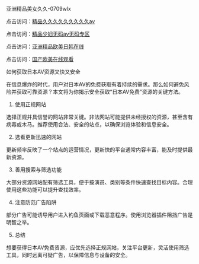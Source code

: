 亚洲精品美女久久-0709wlx

点击访问：<a href="https://heiliaoga6s9v.pages.dev">精品久久久久久久久久久aⅴ</a>

点击访问：<a href="https://heiliaoll4qsx.pages.dev">精品少妇无码av无码专区</a>

点击访问：<a href="https://heiliaoxwd5i8.pages.dev">亚洲精品欧美日韩在线</a>

点击访问：<a href="https://heiliao2dmwwy.pages.dev">国产欧美在线观看</a>

如何获取日本AV资源又快又安全

在信息爆炸的时代，用户对日本AV的免费获取有着持续的需求。那么如何避免风险并获取可靠资源？本文将为你揭示安全获取“日本AV免费”资源的关键方法。

1. 使用正规网站

选择正规并具信誉的网站非常关键。非法网站可能提供未经授权的资源，甚至含有病毒或木马。推荐使用合法、安全的站点，以确保浏览体验和信息安全。

2. 选看更新迅速的网站

更新频率反映了一个站点的运营情况，更新快的平台通常内容丰富，能及时提供最新资源。

3. 善用搜索与筛选功能

大部分资源网站配有筛选工具，便于按演员、类别等条件快速查找目标内容。合理使用这些功能可以提升查找效率。

4. 注意防范广告陷阱

部分广告可能诱导用户进入钓鱼页面或下载恶意程序。使用浏览器插件阻挡广告是明智之举。

5. 总结

想要获得日本AV免费资源，应优先选择正规网站，关注平台更新，灵活使用筛选工具，同时远离可疑广告，以保障信息与设备的安全。

<span style="display:none;">[Canonical link]( https://github.com/wlx070925/12448 ）</span>
